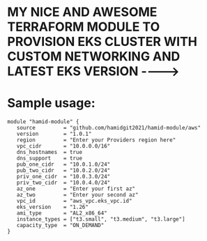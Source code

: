 # MY NICE AND AWESOME TERRAFORM MODULE TO PROVISION EKS CLUSTER WITH CUSTOM NETWORKING AND LATEST EKS VERSION ---->

# Sample usage:
~~~
module "hamid-module" {
   source         = "github.com/hamidgit2021/hamid-module/aws"
   version        = "1.0.1"
   region         = "Enter your Providers region here"
   vpc_cidr       = "10.0.0.0/16"
   dns_hostnames  = true
   dns_support    = true
   pub_one_cidr   = "10.0.1.0/24"
   pub_two_cidr   = "10.0.2.0/24"
   priv_one_cidr  = "10.0.3.0/24"
   priv_two_cidr  = "10.0.4.0/24"
   az_one         = "Enter your first az"
   az_two         = "Enter your second az"
   vpc_id         = "aws_vpc.eks_vpc.id"
   eks_version    = "1.26"
   ami_type       = "AL2_x86_64"
   instance_types = ["t3.small", "t3.medium", "t3.large"]
   capacity_type  = "ON_DEMAND"
}
~~~

